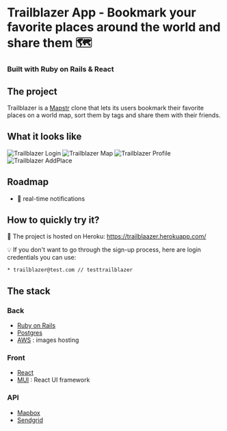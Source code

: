 # Trailblazer App - Bookmark your favorite places around the world and share them 🗺

### Built with Ruby on Rails & React

## The project

Trailblazer is a [Mapstr](https://mapstr.com/) clone that lets its users bookmark their favorite places on a world map, sort them by tags and share them with their friends.

## What it looks like

![Trailblazer Login](https://github.com/ekelkel/Trailblazer-app_Rails-React/blob/app/javascript/src/assets/login.png?raw=true)
![Trailblazer Map](https://github.com/ekelkel/Trailblazer-app_Rails-React/blob/app/javascript/src/assets/map.png?raw=true)
![Trailblazer Profile](https://github.com/ekelkel/Trailblazer-app_Rails-React/blob/app/javascript/src/assets/profile.png?raw=true)
![Trailblazer AddPlace](https://github.com/ekelkel/Trailblazer-app_Rails-React/blob/app/javascript/src/assets/addplace.png?raw=true)

## Roadmap

- 🔔 real-time notifications

## How to quickly try it?

👀 The project is hosted on Heroku: https://trailblaazer.herokuapp.com/

💡 If you don't want to go through the sign-up process, here are login credentials you can use:

```
* trailblazer@test.com // testtrailblazer
```

## The stack

### Back

- [Ruby on Rails](https://rubyonrails.org/)
- [Postgres](https://www.postgresql.org/)
- [AWS](https://aws.amazon.com/fr/s3/) : images hosting

### Front

- [React](https://reactjs.org/)
- [MUI](https://mui.com/) : React UI framework

### API

- [Mapbox](https://www.mapbox.com/)
- [Sendgrid](https://docs.sendgrid.com/for-developers/sending-email/rubyonrails)
